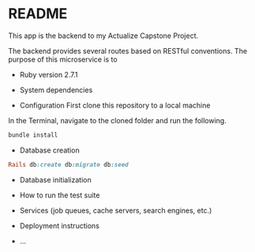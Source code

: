 # README

This app is the backend to my Actualize Capstone Project.

The backend provides several routes based on RESTful conventions. The purpose of this microservice is to 


* Ruby version 2.7.1

* System dependencies

* Configuration
First clone this repository to a local machine

In the Terminal, navigate to the cloned folder and run the following.
```bash
bundle install 
```

* Database creation
```ruby
Rails db:create db:migrate db:seed
```
* Database initialization

* How to run the test suite

* Services (job queues, cache servers, search engines, etc.)

* Deployment instructions

* ...

